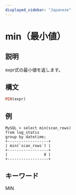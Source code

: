 ```yaml
---
displayed_sidebar: "Japanese"
---
```


# min（最小値）

## 説明

expr式の最小値を返します。

## 構文

```Haskell
MIN(expr)
```

## 例

```plain text
MySQL > select min(scan_rows)
from log_statis
group by datetime;
+------------------+
| min(`scan_rows`) |
+------------------+
|                0 |
+------------------+
```

## キーワード

MIN